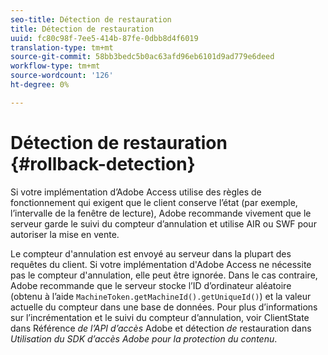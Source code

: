 ```yaml
---
seo-title: Détection de restauration
title: Détection de restauration
uuid: fc80c98f-7ee5-414b-87fe-0dbb8d4f6019
translation-type: tm+mt
source-git-commit: 58bb3bedc5b0ac63afd96eb6101d9ad779e6deed
workflow-type: tm+mt
source-wordcount: '126'
ht-degree: 0%

---
```



# Détection de restauration {#rollback-detection}

Si votre implémentation d’Adobe Access utilise des règles de fonctionnement qui exigent que le client conserve l’état (par exemple, l’intervalle de la fenêtre de lecture), Adobe recommande vivement que le serveur garde le suivi du compteur d’annulation et utilise AIR ou SWF pour autoriser la mise en vente.

Le compteur d&#39;annulation est envoyé au serveur dans la plupart des requêtes du client. Si votre implémentation d&#39;Adobe Access ne nécessite pas le compteur d&#39;annulation, elle peut être ignorée. Dans le cas contraire, Adobe recommande que le serveur stocke l’ID d’ordinateur aléatoire (obtenu à l’aide `MachineToken.getMachineId().getUniqueId()`) et la valeur actuelle du compteur dans une base de données. Pour plus d’informations sur l’incrémentation et le suivi du compteur d’annulation, voir ClientState dans Référence *de l’API d’accès* Adobe et détection *de* restauration dans *Utilisation du SDK d’accès Adobe pour la protection du contenu*.
